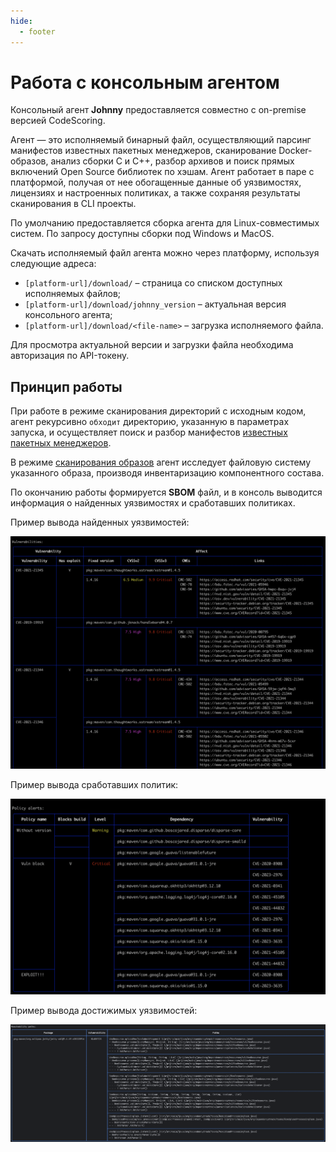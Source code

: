 ```yaml
---
hide:
  - footer
---
```


# Работа с консольным агентом

Консольный агент **Johnny** предоставляется совместно с on-premise версией CodeScoring.

Агент — это исполняемый бинарный файл, осуществляющий парсинг манифестов известных пакетных менеджеров, сканирование Docker-образов, анализ сборки С и С++, разбор архивов и поиск прямых включений Open Source библиотек по хэшам. Агент работает в паре с платформой, получая от нее обогащенные данные об уязвимостях, лицензиях и настроенных политиках, а также сохраняя результаты сканирования в CLI проекты.

По умолчанию предоставляется сборка агента для Linux-совместимых систем. По запросу доступны сборки под Windows и MacOS.

Скачать исполняемый файл агента можно через платформу, используя следующие адреса:

- `[platform-url]/download/` – страница со списком доступных исполняемых файлов;
- `[platform-url]/download/johnny_version` – актуальная версия консольного агента;
- `[platform-url]/download/<file-name>` – загрузка исполняемого файла.

Для просмотра актуальной версии и загрузки файла необходима авторизация по API-токену.

## Принцип работы

При работе в режиме сканирования директорий с исходным кодом, агент рекурсивно `обходит` директорию, указанную в параметрах запуска, и осуществляет поиск и разбор манифестов [известных пакетных менеджеров](/supported-package-managers).

В режиме [сканирования образов](/agent/scan-docker) агент исследует файловую систему указанного образа, производя инвентаризацию компонентного состава.

По окончанию работы формируется **SBOM** файл, и в консоль выводится информация о найденных уязвимостях и сработавших политиках.

Пример вывода найденных уязвимостей:

![Johnny example with vulnerabilities](/assets/img/johnny_output_vulnerabilities.png)

Пример вывода сработавших политик:

![Johnny example with policy alerts](/assets/img/johnny_output_alerts.png)

Пример вывода достижимых уязвимостей:

![Johnny example with reachability](/assets/img/reachability/dep-track-paths.png)
